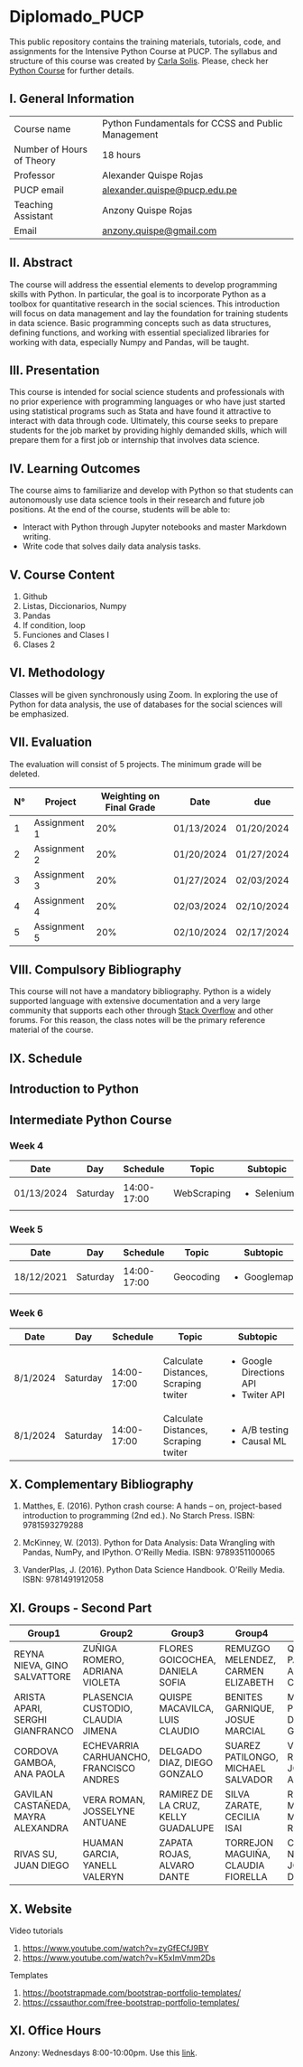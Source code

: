 # Diplomado_PUCP
This public repository contains the training materials, tutorials, code, and assignments for the Intensive Python Course at PUCP. The syllabus and structure of this course was created by [Carla Solis](https://github.com/ccsuehara). Please, check her [Python Course](https://github.com/ccsuehara/python_verano) for further details. 


## I. General Information

|      |        |
|---|---|
|Course name| Python Fundamentals for CCSS and Public Management <br>|
|Number of Hours of Theory| 18 hours <br>|
|Professor| Alexander Quispe Rojas <br>|
|PUCP email| alexander.quispe@pucp.edu.pe <br>|
|Teaching Assistant| Anzony Quispe Rojas <br>|
|Email| anzony.quispe@gmail.com |

## II. Abstract
The course will address the essential elements to develop programming skills with Python. In particular, the goal is to incorporate Python as a toolbox for quantitative research in the social sciences. This introduction will focus on data management and lay the foundation for training students in data science. Basic programming concepts such as data structures, defining functions, and working with essential specialized libraries for working with data, especially Numpy and Pandas, will be taught.

## III. Presentation
This course is intended for social science students and professionals with no prior experience with programming languages or who have just started using statistical programs such as Stata and have found it attractive to interact with data through code. Ultimately, this course seeks to prepare students for the job market by providing highly demanded skills, which will prepare them for a first job or internship that involves data science.


## IV. Learning Outcomes
The course aims to familiarize and develop with Python so that students can autonomously use data science tools in their research and future job positions. At the end of the course, students will be able to:
- Interact with Python through Jupyter notebooks and master Markdown writing.
- Write code that solves daily data analysis tasks.

## V. Course Content

1. Github
2. Listas, Diccionarios, Numpy
3. Pandas 
4. If condition, loop
5. Funciones and Clases I
6. Clases 2

## VI. Methodology
Classes will be given synchronously using Zoom. In exploring the use of Python for data analysis, the use of databases for the social sciences will be emphasized.


## VII. Evaluation
The evaluation will consist of 5 projects. The minimum grade will be deleted. 

|N°| Project | Weighting on Final Grade|Date|due
|---|---|---|---|---
|1|Assignment  1|20%|01/13/2024| 01/20/2024
|2|Assignment  2|20%|01/20/2024| 01/27/2024
|3|Assignment  3|20%|01/27/2024| 02/03/2024
|4|Assignment  4|20%|02/03/2024| 02/10/2024
|5|Assignment  5|20%|02/10/2024| 02/17/2024

## VIII. Compulsory Bibliography
This course will not have a mandatory bibliography. Python is a widely supported language with extensive documentation and a very large community that supports each other through [Stack Overflow](https://stackoverflow.com/) and other forums. For this reason, the class notes will be the primary reference material of the course.

## IX. Schedule
## Introduction to Python


<!-- |Week|Date|Day|Schedule|Topic|Subtopic
|---|---|---|---|---|---
|1|11/18/2024|Saturday|14:00-17:00| Github | <ul>  <li>Installation</li>   <li>Branches</li>   <li>Repository </li> </ul>   
|2|11/25/2024|Saturday|14:00-17:00| Basic Objects |  <ul>  <li>Lists</li>   <li>Dictionaries</li>   <li>NumPy </li> </ul>
|3|12/02/2024|Saturday|14:00-17:00| Pandas | <ul>  <li> Series </li>   <li>Indexing</li>   <li>Importing Data </li> <li> Data wrangling </li> </ul>      
|4|12/09/2024|Saturday|14:00-17:00 | If and Loops | <ul>  <li> If condition </li>   <li> For loop</li>   <li> While Loop</li>  </ul>    
|5|12/16/2024|Saturday|14:00-17:00| Functions and Classes I| <ul>  <li> Function Definitions </li>   <li> *args and **kwwargs </li>   <li> \_init_</li> <li> Attributes and Methods</li>  </ul>    
|6|12/23/2024|Saturday|14:00-17:00| Classes II | <ul>  <li> Private variables </li>   <li> Python Inheritance </li>   <li>Exceptions</li>   </ul>  -->



## Intermediate Python Course

### Week 4
|Date|Day|Schedule|Topic|Subtopic
|---|---|---|---|---
|01/13/2024|Saturday|14:00-17:00| WebScraping| <ul>  <li> Selenium </ul> 


### Week 5
|Date|Day|Schedule|Topic|Subtopic
|---|---|---|---|---
|18/12/2021|Saturday|14:00-17:00| Geocoding| <ul>  <li> Googlemaps </ul> 

 ### Week 6
|Date|Day|Schedule|Topic|Subtopic
|---|---|---|---|---
|8/1/2024|Saturday|14:00-17:00| Calculate Distances, Scraping twiter| <ul>  <li> Google Directions API <li> Twiter API</ul> 
|8/1/2024|Saturday|14:00-17:00| Calculate Distances, Scraping twiter| <ul>  <li> A/B testing <li> Causal ML</ul> 



  

## X. Complementary Bibliography
1. Matthes, E. (2016). Python crash course: A hands – on, project-based introduction to programming (2nd ed.). No Starch Press. ISBN: 9781593279288

2. McKinney, W. (2013). Python for Data Analysis: Data Wrangling with Pandas, NumPy, and IPython. O'Reilly Media. ISBN: 9789351100065

3. VanderPlas, J. (2016). Python Data Science Handbook. O'Reilly Media. ISBN: 9781491912058

## XI. Groups - Second Part

| Group1                             | Group2                                  | Group3                              | Group4                             | Group5                          | Group6                           | Group7                             |
| ---------------------------------- | --------------------------------------- | ----------------------------------- | ---------------------------------- | ------------------------------- | -------------------------------- | ---------------------------------- |
| REYNA NIEVA, GINO SALVATTORE       | ZUÑIGA ROMERO, ADRIANA VIOLETA          | FLORES GOICOCHEA, DANIELA SOFIA     | REMUZGO MELENDEZ, CARMEN ELIZABETH | QUISPE PAUCAR, ANGIE CRISTINA   | SÁNCHEZ PRIETO, FERNANDO ALONSO  | DIAZ GONZALES, EMMANUEL            |
| ARISTA APARI, SERGHI GIANFRANCO    | PLASENCIA CUSTODIO, CLAUDIA JIMENA      | QUISPE MACAVILCA, LUIS CLAUDIO      | BENITES GARNIQUE, JOSUE MARCIAL    | MONTJOY PITA, DANIEL GERAY      | FLOREZ OKUMURA, LEONARDO ANTONIO | ALARCON GUTIERREZ, EDUARDO BASILIO |
| CORDOVA GAMBOA, ANA PAOLA          | ECHEVARRIA CARHUANCHO, FRANCISCO ANDRES | DELGADO DIAZ, DIEGO GONZALO         | SUAREZ PATILONGO, MICHAEL SALVADOR | VISURRAGA RODIL, JOEL ANDRE     | MOLLA LEON, WALTER               | ABURTO CAMACLLANQUI, ELÍAS         |
| GAVILAN CASTAÑEDA, MAYRA ALEXANDRA | VERA ROMAN, JOSSELYNE ANTUANE           | RAMIREZ DE LA CRUZ, KELLY GUADALUPE | SILVA ZARATE, CECILIA ISAI         | RIVAS MADUEÑO, MAURICIO RICARDO | CAJAS FALCÓN, ALONDRA NICOLE     | SANTANDER ALVA, DANIELA            |
| RIVAS SU, JUAN DIEGO               | HUAMAN GARCIA, YANELL VALERYN           | ZAPATA ROJAS, ALVARO DANTE          | TORREJON MAGUIÑA, CLAUDIA FIORELLA | CALDERON NEYRA, JOSE DANIEL     | PANDO PILCO, MARTIN DE JESUS     |


## X. Website

Video tutorials

1. https://www.youtube.com/watch?v=zyGfECfJ9BY
2. https://www.youtube.com/watch?v=K5xImVmm2Ds

Templates

1. https://bootstrapmade.com/bootstrap-portfolio-templates/
2. https://cssauthor.com/free-bootstrap-portfolio-templates/

## XI. Office Hours
Anzony: Wednesdays 8:00-10:00pm. Use this [link](https://us06web.zoom.us/j/4771998369?pwd=VFZXRlBSdHNES2JUcFRMenV1RVZhUT09).
